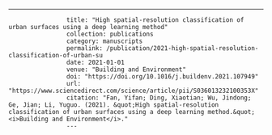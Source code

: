 ---
                    title: "High spatial-resolution classification of urban surfaces using a deep learning method"
                    collection: publications
                    category: manuscripts
                    permalink: /publication/2021-high-spatial-resolution-classification-of-urban-su
                    date: 2021-01-01
                    venue: "Building and Environment"
                    doi: "https://doi.org/10.1016/j.buildenv.2021.107949"
                    url: "https://www.sciencedirect.com/science/article/pii/S036013232100353X"
                    citation: "Fan, Yifan; Ding, Xiaotian; Wu, Jindong; Ge, Jian; Li, Yuguo. (2021). &quot;High spatial-resolution classification of urban surfaces using a deep learning method.&quot; <i>Building and Environment</i>."
                    ---
                    